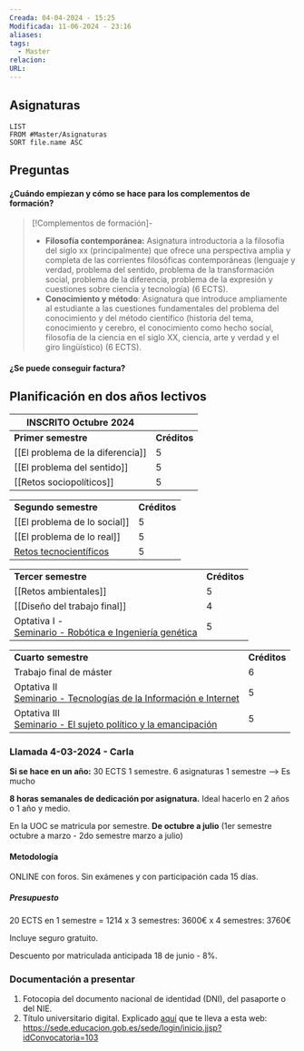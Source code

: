 ```yaml
---
Creada: 04-04-2024 - 15:25
Modificada: 11-06-2024 - 23:16
aliases: 
tags:
  - Master
relacion: 
URL:
---
```



## Asignaturas

```dataview
LIST
FROM #Master/Asignaturas
SORT file.name ASC
```


## Preguntas
#### ¿Cuándo empiezan y cómo se hace para los complementos de formación?

> [!Complementos de formación]-
> - **Filosofía contemporánea:** Asignatura introductoria a la filosofía del siglo xx (principalmente) que ofrece una perspectiva amplia y completa de las corrientes filosóficas contemporáneas (lenguaje y verdad, problema del sentido, problema de la transformación social, problema de la diferencia, problema de la expresión y cuestiones sobre ciencia y tecnología) (6 ECTS).
> - **Conocimiento y método**: Asignatura que introduce ampliamente al estudiante a las cuestiones fundamentales del problema del conocimiento y del método científico (historia del tema, conocimiento y cerebro, el conocimiento como hecho social, filosofía de la ciencia en el siglo XX, ciencia, arte y verdad y el giro lingüístico) (6 ECTS).

#### ¿Se puede conseguir factura?


## Planificación en dos años lectivos

| INSCRITO Octubre 2024            |              |
| -------------------------------- | ------------ |
| **Primer semestre**              | **Créditos** |
| [[El problema de la diferencia]] | 5            |
| [[El problema del sentido]]      | 5            |
| [[Retos sociopolíticos]]         | 5            |

|                                                       |              |
| ----------------------------------------------------- | ------------ |
| **Segundo semestre**                                  | **Créditos** |
| [[El problema de lo social]]                          | 5            |
| [[El problema de lo real]]                            | 5            |
| [Retos tecnocientíficos](Retos%20tecnocientíficos.md) | 5            |

|                                                                                                                       |              |
| --------------------------------------------------------------------------------------------------------------------- | ------------ |
| **Tercer semestre**                                                                                                   | **Créditos** |
| [[Retos ambientales]]                                                                                                 | 5            |
| [[Diseño del trabajo final]]                                                                                          | 4            |
| Optativa I -<br>[Seminario - Robótica e Ingeniería genética](Seminario%20-%20Robótica%20e%20Ingeniería%20genética.md) | 5            |

|                                                                                                                                              |              |
| -------------------------------------------------------------------------------------------------------------------------------------------- | ------------ |
| **Cuarto semestre**                                                                                                                          | **Créditos** |
| Trabajo final de máster                                                                                                                      | 6            |
| Optativa II<br>[Seminario - Tecnologías de la Información e Internet](Seminario%20-%20Tecnologías%20de%20la%20Información%20e%20Internet.md) | 5            |
| Optativa III<br>[Seminario - El sujeto político y la emancipación](Seminario%20-%20El%20sujeto%20político%20y%20la%20emancipación.md)        | 5            |


### Llamada 4-03-2024 - Carla

**Si se hace en un año:**
30 ECTS 1 semestre.
6 asignaturas 1 semestre --> Es mucho

**8 horas semanales de dedicación por asignatura.**
Ideal hacerlo en 2 años o 1 año y medio.

En la UOC se matricula por semestre.
**De octubre a julio** (1er semestre octubre a marzo - 2do semestre marzo a julio)

#### Metodología
ONLINE con foros.
Sin exámenes y con participación cada 15 días.

##### Presupuesto
20 ECTS en 1 semestre = 1214
x 3 semestres: 3600€
x 4 semestres: 3760€

Incluye seguro gratuito.

Descuento por matriculada anticipada 18 de junio - 8%.


### Documentación a presentar

1. Fotocopia del documento nacional de identidad (DNI), del pasaporte o del NIE.
2. Título universitario digital. Explicado [aquí](https://campus.uoc.edu/estudiant/_resources/docs/tramits/documentacio/grau/infografia_formulari_titol_es.pdf) que te lleva a esta web: https://sede.educacion.gob.es/sede/login/inicio.jjsp?idConvocatoria=103